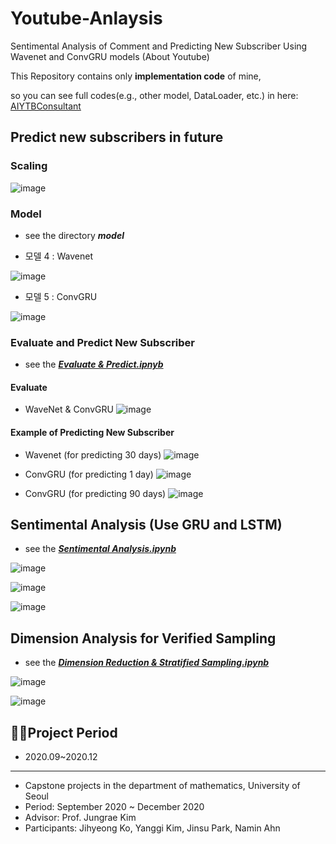 # Youtube-Anlaysis
Sentimental Analysis of Comment and Predicting New Subscriber Using Wavenet and ConvGRU models (About Youtube)

This Repository contains only **implementation code** of mine,

so you can see full codes(e.g., other model, DataLoader, etc.) in here: [AIYTBConsultant](https://github.com/sjinu96/AIYTBConsultant)


## Predict new subscribers in future

### Scaling

![image](https://user-images.githubusercontent.com/71121461/150080834-1063ec4e-5511-4cd0-ba78-17f669e2d94d.png)

### Model
* see the directory ***model***

* 모델 4 : Wavenet

![image](https://user-images.githubusercontent.com/71121461/130923095-44d43420-fb92-4345-ad9c-88d35f6a9c3c.png)
* 모델 5 : ConvGRU

![image](https://user-images.githubusercontent.com/71121461/130923134-63224b2a-b4d8-4023-aeac-f47128b5229e.png)

### Evaluate and Predict New Subscriber
* see the [***Evaluate & Predict.ipnyb***](https://github.com/sjinu96/Youtube-Anlaysis/blob/main/Evaluate%20%26%20Predict.ipynb)

#### Evaluate

* WaveNet & ConvGRU
![image](https://user-images.githubusercontent.com/71121461/130932926-e655c60a-3f55-4d16-ab7a-8a9d5105123c.png)


#### Example of Predicting New Subscriber

* Wavenet (for predicting 30 days)
![image](https://user-images.githubusercontent.com/71121461/130923410-967d38a7-f8ec-44e8-aa35-435ba956e53b.png)

* ConvGRU (for predicting 1 day)
![image](https://user-images.githubusercontent.com/71121461/130924269-7851e75b-fddb-42d4-9d9f-3bdd107d7de6.png)

* ConvGRU (for predicting 90 days)
![image](https://user-images.githubusercontent.com/71121461/130932578-2a0189c7-2703-476c-9bc1-8ba4b636715a.png)



## Sentimental Analysis (Use GRU and LSTM)
* see the [***Sentimental Analysis.ipynb***](https://github.com/sjinu96/Youtube-Anlaysis/blob/main/Sentimental%20Analysis.ipynb)


![image](https://user-images.githubusercontent.com/71121461/130931929-b6b4bd6e-631c-41ce-843c-09671253e52a.png)

![image](https://user-images.githubusercontent.com/71121461/130933242-203a5c10-534d-4d58-a393-e1594884a76b.png)


![image](https://user-images.githubusercontent.com/71121461/130932244-af5cb52f-0fed-448a-afbf-690af4d2a717.png)


## Dimension Analysis for Verified Sampling
* see the [***Dimension Reduction & Stratified Sampling.ipynb***](https://github.com/sjinu96/Youtube-Anlaysis/blob/main/Dimension%20Reduction%20%26%20Stratified%20Sampling.ipynb)

![image](https://user-images.githubusercontent.com/71121461/130931765-9e49f0bb-c7aa-4572-8e15-bc466c0c14ae.png)

![image](https://user-images.githubusercontent.com/71121461/130931787-50220c03-fc25-4b91-b06e-2b857490d4ac.png)







## 🏃‍♂️Project Period
* 2020.09~2020.12

---
* Capstone projects in the department of mathematics, University of Seoul
* Period: September 2020 ~ December 2020
* Advisor: Prof. Jungrae Kim
* Participants: Jihyeong Ko, Yanggi Kim, Jinsu Park, Namin Ahn



